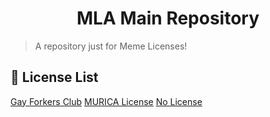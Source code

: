 <h1 align="center">MLA Main Repository</h1>


> A repository just for Meme Licenses!

## 🚀 License List

[Gay Forkers Club](https://github.com/memelicensesarchive/mla-main/tree/main/GFC)
[MURICA License](https://github.com/memelicensesarchive/mla-main/tree/main/MURICA)
[No License](https://github.com/memelicensesarchive/mla-main/tree/main/No)


